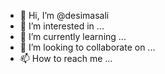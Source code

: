 - 👋 Hi, I’m @desimasali
- 👀 I’m interested in ...
- 🌱 I’m currently learning ...
- 💞️ I’m looking to collaborate on ...
- 📫 How to reach me ...

<!---
desimasali/desimasali is a ✨ special ✨ repository because its `README.md` (this file) appears on your GitHub profile.
You can click the Preview link to take a look at your changes.
--->
